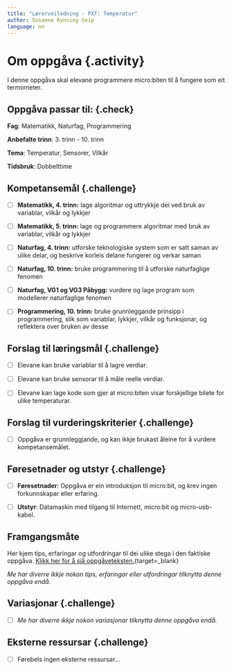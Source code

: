 ```yaml
---
title: "Lærerveiledning - PXT: Temperatur"
author: Susanne Rynning Seip
language: nn
---
```


# Om oppgåva {.activity}

I denne oppgåva skal elevane programmere micro:biten til å fungere som eit termometer.

## Oppgåva passar til: {.check}

 __Fag__: Matematikk, Naturfag, Programmering

__Anbefalte trinn__: 3. trinn - 10. trinn

__Tema__: Temperatur, Sensorer, Vilkår

__Tidsbruk__: Dobbelttime

## Kompetansemål {.challenge}

- [ ] __Matematikk, 4. trinn:__ lage algoritmar og uttrykkje dei ved bruk av variablar, vilkår og lykkjer

- [ ] __Matematikk, 5. trinn:__ lage og programmere algoritmar med bruk av variablar, vilkår og lykkjer

- [ ] __Naturfag, 4. trinn:__ utforske teknologiske system som er satt saman av ulike delar, og beskrive korleis delane fungerer og verkar saman

- [ ] __Naturfag, 10. trinn:__ bruke programmering til å utforske naturfaglige fenomen

- [ ] __Naturfag, VG1 og VG3 Påbygg:__ vurdere og lage program som modellerer naturfaglige fenomen

- [ ] __Programmering, 10. trinn:__ bruke grunnleggande prinsipp i programmering, slik som variablar, lykkjer, vilkår og funksjonar, og reflektera over bruken av desse

## Forslag til læringsmål {.challenge}

- [ ] Elevane kan bruke variablar til å lagre verdiar.

- [ ] Elevane kan bruke sensorar til å måle reelle verdiar.

- [ ] Elevane kan lage kode som gjer at micro:biten visar forskjellige bilete for ulike temperaturar.

## Forslag til vurderingskriterier {.challenge}

- [ ] Oppgåva er grunnleggjande, og kan ikkje brukast åleine for å vurdere
  kompetansemålet.

## Føresetnader og utstyr {.challenge}

- [ ] __Føresetnader__: Oppgåva er ein introduksjon til micro:bit, og krev ingen forkunnskapar eller erfaring.

- [ ] __Utstyr__: Datamaskin med tilgang til Internett, micro:bit og micro-usb-kabel.

## Framgangsmåte

Her kjem tips, erfaringar og utfordringar til dei ulike stega i den faktiske
oppgåva. [Klikk her for å sjå
oppgåveteksten.](../pxt_temperatur/temperatur_nn.html){target=_blank}

_Me har diverre ikkje nokon tips, erfaringar eller utfordringar tilknytta denne
oppgåva endå._

## Variasjonar {.challenge}

- [ ]  _Me har diverre ikkje nokon variasjonar tilknytta denne oppgåva endå._

## Eksterne ressursar {.challenge}

- [ ] Førebels ingen eksterne ressursar...
